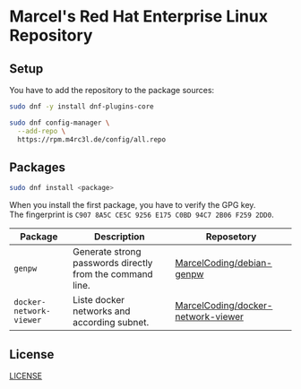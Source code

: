 # Marcel's Red Hat Enterprise Linux Repository

## Setup

You have to add the repository to the package sources:

```bash
sudo dnf -y install dnf-plugins-core

sudo dnf config-manager \
  --add-repo \
  https://rpm.m4rc3l.de/config/all.repo
```

## Packages

```bash
sudo dnf install <package>
```

When you install the first package, you have to verify the GPG key.
<br>
The fingerprint is `C907 8A5C CE5C 9256 E175 C0BD 94C7 2B06 F259 2DD0`.

| Package                 | Description                                               | Reposetory                                                                                  |
| ----------------------- | --------------------------------------------------------- | ------------------------------------------------------------------------------------------- |
| `genpw`                 | Generate strong passwords directly from the command line. | [MarcelCoding/debian-genpw](https://github.com/MarcelCoding/debian-genpw)                   |
| `docker-network-viewer` | Liste docker networks and according subnet.               | [MarcelCoding/docker-network-viewer](https://github.com/MarcelCoding/docker-network-viewer) |

## License

[LICENSE](LICENSE)
